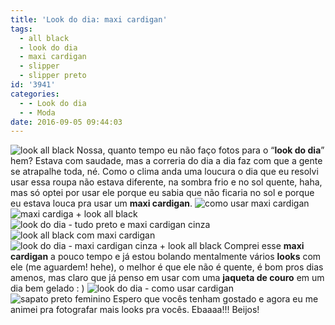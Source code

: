 ```yaml
---
title: 'Look do dia: maxi cardigan'
tags:
  - all black
  - look do dia
  - maxi cardigan
  - slipper
  - slipper preto
id: '3941'
categories:
  - - Look do dia
  - - Moda
date: 2016-09-05 09:44:03
---
```


![look all black ](/wp-content/uploads/2016/08/look-preto-e-cinza.jpg) Nossa, quanto tempo eu não faço fotos para o “**look do dia**” hem? Estava com saudade, mas a correria do dia a dia faz com que a gente se atrapalhe toda, né. Como o clima anda uma loucura o dia que eu resolvi usar essa roupa não estava diferente, na sombra frio e no sol quente, haha, mas só optei por usar ele porque eu sabia que não ficaria no sol e porque eu estava louca pra usar um **maxi cardigan**. ![como usar maxi cardigan ](/wp-content/uploads/2016/08/look-do-dia-maxi-cardigan.jpg)   ![maxi cardiga + look all black ](/wp-content/uploads/2016/08/look-com-maxi-cardigan.jpg) ![look do dia - tudo preto e maxi cardigan cinza](/wp-content/uploads/2016/08/maxi-cardigan-como-usar.jpg) ![look all black com maxi cardigan ](/wp-content/uploads/2016/08/all-black-look.jpg) ![look do dia - maxi cardigan cinza + look all black ](/wp-content/uploads/2016/08/maxi-cardigan-cinza.jpg) Comprei esse **maxi cardigan** a pouco tempo e já estou bolando mentalmente vários **looks** com ele (me aguardem! hehe), o melhor é que ele não é quente, é bom pros dias amenos, mas claro que já penso em usar com uma **jaqueta de couro** em um dia bem gelado : ) ![look do dia - como usar cardigan ](/wp-content/uploads/2016/08/como-usar-maxi-cardigan.jpg) ![sapato preto feminino ](/wp-content/uploads/2016/08/sleeper-preto-look.jpg) Espero que vocês tenham gostado e agora eu me animei pra fotografar mais looks pra vocês. Ebaaaa!!! Beijos!
